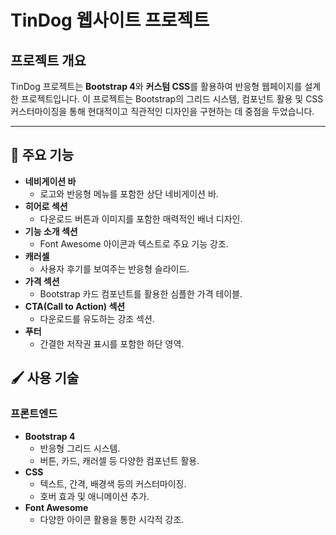 
# **TinDog 웹사이트 프로젝트**

## 프로젝트 개요
TinDog 프로젝트는 **Bootstrap 4**와 **커스텀 CSS**를 활용하여 반응형 웹페이지를 설계한 프로젝트입니다. 이 프로젝트는 Bootstrap의 그리드 시스템, 컴포넌트 활용 및 CSS 커스터마이징을 통해 현대적이고 직관적인 디자인을 구현하는 데 중점을 두었습니다.

---

## 📌 주요 기능
- **네비게이션 바**
  - 로고와 반응형 메뉴를 포함한 상단 네비게이션 바.
- **히어로 섹션**
  - 다운로드 버튼과 이미지를 포함한 매력적인 배너 디자인.
- **기능 소개 섹션**
  - Font Awesome 아이콘과 텍스트로 주요 기능 강조.
- **캐러셀**
  - 사용자 후기를 보여주는 반응형 슬라이드.
- **가격 섹션**
  - Bootstrap 카드 컴포넌트를 활용한 심플한 가격 테이블.
- **CTA(Call to Action) 섹션**
  - 다운로드를 유도하는 강조 섹션.
- **푸터**
  - 간결한 저작권 표시를 포함한 하단 영역.

## 🖌 사용 기술

### **프론트엔드**
- **Bootstrap 4**
  - 반응형 그리드 시스템.
  - 버튼, 카드, 캐러셀 등 다양한 컴포넌트 활용.
- **CSS**
  - 텍스트, 간격, 배경색 등의 커스터마이징.
  - 호버 효과 및 애니메이션 추가.
- **Font Awesome**
  - 다양한 아이콘 활용을 통한 시각적 강조.
